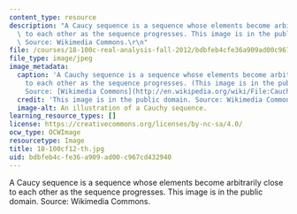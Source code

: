 ```yaml
---
content_type: resource
description: "A Caucy sequence is a sequence whose elements become arbitrarily close\
  \ to each other as the sequence progresses. This image is in the public domain.\
  \ Source: Wikimedia Commons.\r\n"
file: /courses/18-100c-real-analysis-fall-2012/bdbfeb4cfe36a909ad00c967cd432940_18-100cf12-th.jpg
file_type: image/jpeg
image_metadata:
  caption: 'A Cauchy sequence is a sequence whose elements become arbitrarily close
    to each other as the sequence progresses. (This image is in the public domain.
    Source: [Wikimedia Commons](http://en.wikipedia.org/wiki/File:Cauchy_sequence_illustration.svg).)'
  credit: 'This image is in the public domain. Source: Wikimedia Commons.'
  image-alt: An illustration of a Cauchy sequence.
learning_resource_types: []
license: https://creativecommons.org/licenses/by-nc-sa/4.0/
ocw_type: OCWImage
resourcetype: Image
title: 18-100cf12-th.jpg
uid: bdbfeb4c-fe36-a909-ad00-c967cd432940
---
```

A Caucy sequence is a sequence whose elements become arbitrarily close to each other as the sequence progresses. This image is in the public domain. Source: Wikimedia Commons.
